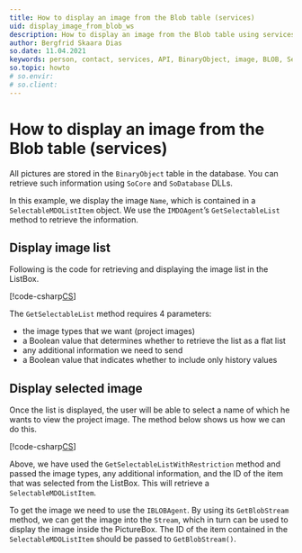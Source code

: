 ```yaml
---
title: How to display an image from the Blob table (services)
uid: display_image_from_blob_ws
description: How to display an image from the Blob table using services
author: Bergfrid Skaara Dias
so.date: 11.04.2021
keywords: person, contact, services, API, BinaryObject, image, BLOB, SelectableMDOListItem, IMDOAgent, GetSelectableListWithRestriction, GetBlobStream
so.topic: howto
# so.envir:
# so.client:
---
```


# How to display an image from the Blob table (services)

All pictures are stored in the `BinaryObject` table in the database. You can retrieve such information using `SoCore` and `SoDatabase` DLLs.

In this example, we display the image `Name`, which is contained in a `SelectableMDOListItem` object. We use the `IMDOAgent`’s `GetSelectableList` method to retrieve the information.

## Display image list

Following is the code for retrieving and displaying the image list in the ListBox.

[!code-csharp[CS](includes/displayimagelist-services.cs)]

The `GetSelectableList` method requires 4 parameters:

* the image types that we want (project images)
* a Boolean value that determines whether to retrieve the list as a flat list
* any additional information we need to send
* a Boolean value that indicates whether to include only history values

## Display selected image

Once the list is displayed, the user will be able to select a name of which he wants to view the project image. The method below shows us how we can do this.

[!code-csharp[CS](includes/display-image-services.cs)]

Above, we have used the `GetSelectableListWithRestriction` method and passed the image types, any additional information, and the ID of the item that was selected from the ListBox. This will retrieve a `SelectableMDOListItem`.

To get the image we need to use the `IBLOBAgent`. By using its `GetBlobStream` method, we can get the image into the `Stream`, which in turn can be used to display the image inside the PictureBox. The ID of the item contained in the `SelectableMDOListItem` should be passed to `GetBlobStream()`.
